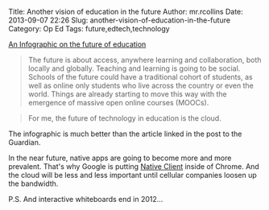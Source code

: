 Title: Another vision of education in the future
Author: mr.rcollins
Date: 2013-09-07 22:26
Slug: another-vision-of-education-in-the-future
Category: Op Ed
Tags: future,edtech,technology

[An Infographic on the future of education](http://www.edtechmagazine.com/higher/article/2013/08/map-education-technology-through-2040-infographic)

>The future is about access, anywhere learning and collaboration, both locally and globally. Teaching and learning is going to be social. Schools of the future could have a traditional cohort of students, as well as online only students who live across the country or even the world. Things are already starting to move this way with the emergence of massive open online courses (MOOCs).

>For me, the future of technology in education is the cloud.

The infographic is much better than the article linked in the post to the Guardian. 

In the near future, native apps are going to become more and more prevalent. That's why Google is putting [Native Client](https://developers.google.com/native-client/) inside of Chrome. And the cloud will be less and less important until cellular companies loosen up the bandwidth.

P.S. And interactive whiteboards end in 2012...